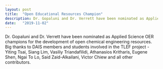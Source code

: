 ```yaml
---
layout: post
title:  "Open Educational Resources Champion"
description: Dr. Gopaluni and Dr. Verrett have been nominated as Applied Science OER champions for the development of open chemical engineering resources.
date:   "2019-11-02"
---
```


Dr. Gopaluni and Dr. Verrett have been nominated as Applied Science OER champions for the development of open chemical engineering resources. Big thanks to DAIS members and students involved in the TLEF project - Yiting Tsai, Siang Lim, Vasiliy Triandafilidi, Athanasios Kritharis, Eugene Shen, Ngai To Lo, Said Zaid-Alkailani, Victor Chiew and all other contributors.